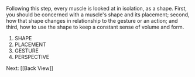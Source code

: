 Following this step, every muscle is looked at in isolation, as a shape. First, you should be concerned with a muscle's shape and its placement; second, how that shape changes in relationship to the gesture or an action; and third, how to use the shape to keep a constant sense of volume and form.

1. SHAPE
2. PLACEMENT
3. GESTURE
4. PERSPECTIVE

Next: [[Back View]]